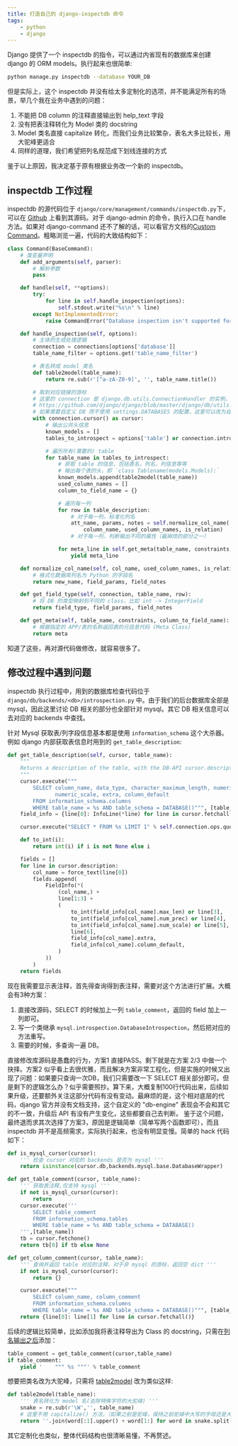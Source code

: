 ```yaml
---
title: 打造自己的 django-inspectdb 命令
tags:
    - python
    - django
---
```


Django 提供了一个 inspectdb 的指令，可以通过内省现有的数据库来创建 django 的 ORM models。执行起来也很简单:
```bash
python manage.py inspectdb --database YOUR_DB
```
但是实际上，这个 inspectdb 并没有给太多定制化的选项，并不能满足所有的场景，举几个我在业务中遇到的问题：
1. 不能把 DB column 的注释直接输出到 help_text 字段
2. 没有把表注释转化为 Model 类的 docstring
3. Model 类名直接 capitalize 转化，而我们业务比较繁杂，表名大多比较长，用大驼峰更适合
4. 同样的道理，我们希望把列名规范成下划线连接的方式

鉴于以上原因，我决定基于原有根据业务改一个新的 inspectdb。

## inspectdb 工作过程
inspectdb 的源代码位于 `django/core/management/commands/inspectdb.py`下，可以在 [Github](https://github.com/django/django/blob/master/django/core/management/commands/inspectdb.py) 上看到其源码。对于 django-admin 的命令，执行入口在 handle 方法。如果对 django-command 还不了解的话，可以看官方文档的[Custom Command](https://docs.djangoproject.com/en/1.10/howto/custom-management-commands/)。粗略浏览一遍，代码的大致结构如下：
```python
class Command(BaseCommand):
    # 类变量声明
    def add_arguments(self, parser):
        # 解析参数
        pass

    def handle(self, **options):
        try:
            for line in self.handle_inspection(options):
                self.stdout.write("%s\n" % line)
        except NotImplementedError:
            raise CommandError("Database inspection isn't supported for the currently selected database backend.")

    def handle_inspection(self, options):
        # 主体的生成处理逻辑
        connection = connections[options['database']]
        table_name_filter = options.get('table_name_filter')

        # 表名转成 model 类名
        def table2model(table_name):
            return re.sub(r'[^a-zA-Z0-9]', '', table_name.title())

        # 取到对应链接的游标
        # 这里的 connection 是 django.db.utils.ConnectionHandler 的实例，默认使用 settings.DATABASES 初始化
        # https://github.com/django/django/blob/master/django/db/utils.py#L144
        # 如果需要自定义 DB 而不使用 settings.DATABASES 的配置，这里可以改为自己新建的实例
        with connection.cursor() as cursor:
            # 输出公共头信息
            known_models = []
            tables_to_introspect = options['table'] or connection.introspection.table_names(cursor)

            # 遍历所有(需要的) table
            for table_name in tables_to_introspect:
                # 获取 table 的信息，包括表名，列名，列信息等等
                # 输出每个表的头，即 `class Tablename(models.Models):`
                known_models.append(table2model(table_name))
                used_column_names = []
                column_to_field_name = {}

                # 遍历每一列
                for row in table_description:
                    # 对于每一列，标准化列名
                    att_name, params, notes = self.normalize_col_name(
                        column_name, used_column_names, is_relation)
                    # 对于每一列，判断输出不同的属性（最麻烦的部分之一）

                for meta_line in self.get_meta(table_name, constraints, column_to_field_name):
                    yield meta_line

    def normalize_col_name(self, col_name, used_column_names, is_relation):
        # 格式化数据库列名为 Python 的字段名
        return new_name, field_params, field_notes

    def get_field_type(self, connection, table_name, row):
        # 将 DB 的类型映射到不同的 class，比如 int -> IntegerField
        return field_type, field_params, field_notes

    def get_meta(self, table_name, constraints, column_to_field_name):
        # 根据指定的 APP/表的名称返回表的元信息代码 (Meta Class)
        return meta
```
知道了这些，再对源代码做修改，就容易很多了。

## 修改过程中遇到问题
inspectdb 执行过程中，用到的数据库检查代码位于 `django/db/backends/<db>/introspection.py` 中。由于我们的后台数据库全部是 mysql，因此这里讨论 DB 相关的部分也全部针对 mysql。其它 DB 相关信息可以去对应的 backends 中查找。

针对 Mysql 获取表/列字段信息基本都是使用 `information_schema` 这个大杀器。例如 django 内部获取表信息时用到的 `get_table_description`:
```python
def get_table_description(self, cursor, table_name):
    """
    Returns a description of the table, with the DB-API cursor.description interface."
    """
    cursor.execute("""
        SELECT column_name, data_type, character_maximum_length, numeric_precision,
               numeric_scale, extra, column_default
        FROM information_schema.columns
        WHERE table_name = %s AND table_schema = DATABASE()""", [table_name])
    field_info = {line[0]: InfoLine(*line) for line in cursor.fetchall()}

    cursor.execute("SELECT * FROM %s LIMIT 1" % self.connection.ops.quote_name(table_name))

    def to_int(i):
        return int(i) if i is not None else i

    fields = []
    for line in cursor.description:
        col_name = force_text(line[0])
        fields.append(
            FieldInfo(*(
                (col_name,) +
                line[1:3] +
                (
                    to_int(field_info[col_name].max_len) or line[3],
                    to_int(field_info[col_name].num_prec) or line[4],
                    to_int(field_info[col_name].num_scale) or line[5],
                    line[6],
                    field_info[col_name].extra,
                    field_info[col_name].column_default,
                )
            ))
        )
    return fields
```
现在我需要显示表注释，首先得查询得到表注释，需要对这个方法进行扩展。大概会有3种方案：
1. 直接改源码，SELECT 的时候加上一列 `table_comment`，返回的 field 加上一列即可。
2. 写一个类继承 `mysql.introspection.DatabaseIntrospection`，然后把对应的方法重写。
3. 需要的时候，多查询一遍 DB。

直接修改库源码是愚蠢的行为，方案1 直接PASS。剩下就是在方案 2/3 中做一个抉择。方案2 似乎看上去很优雅，而且解决方案非常工程化，但是实施的时候又出现了问题：如果要只查询一次DB，我们只需要改一下 SELECT 相关部分即可。但是剩下的逻辑怎么办？似乎需要照抄。算下来，大概复制100行代码出来，后续如果升级，还要额外关注这部分代码有没有变动。最麻烦的是，这个相对底层的代码，django 官方并没有文档支持，这个自定义的 "db-engine" 表现会不会和其它的不一致，升级后 API 有没有产生变化，这些都要自己去判断。
鉴于这个问题，最终退而求其次选择了方案3，原因是逻辑简单（简单写两个函数即可），而且 inspectdb 并不是高频需求，实际执行起来，也没有明显变慢。简单的 hack 代码如下：
```python
def is_mysql_cursor(cursor):
    ''' 检查 cursor 对应的 backends 是否为 mysql '''
    return isinstance(cursor.db,backends.mysql.base.DatabaseWrapper)

def get_table_comment(cursor, table_name):
    ''' 获取表注释,仅支持 mysql '''
    if not is_mysql_cursor(cursor):
        return
    cursor.execute('''
        SELECT table_comment
        FROM information_schema.tables
        WHERE table_name = %s AND table_schema = DATABASE()
    ''',[table_name])
    tb = cursor.fetchone()
    return tb[0] if tb else None

def get_column_comment(cursor, table_name):
    ''' 查询并返回 table 对应的注释，对于非 mysql 的游标，返回空 dict '''
    if not is_mysql_cursor(cursor):
        return {}

    cursor.execute("""
        SELECT column_name, column_comment
        FROM information_schema.columns
        WHERE table_name = %s AND table_schema = DATABASE()""", [table_name])
    return {line[0]: line[1] for line in cursor.fetchall()}
```
后续的逻辑比较简单，比如添加我将表注释导出为 Class 的 docstring，只需在[列名输出之后](https://github.com/django/django/blob/master/django/core/management/commands/inspectdb.py#L91)添加：
```python
table_comment = get_table_comment(cursor,table_name)
if table_comment:
    yield '    """ %s """' % table_comment
```
想要把类名改为大驼峰，只需将 [table2model](https://github.com/django/django/blob/master/django/core/management/commands/inspectdb.py#L42) 改为类似这样:
```python
def table2model(table_name):
    ''' 表名转化为 model 名(去除特殊字符的大驼峰) '''
    snake = re.sub(r'\W','', table_name)
    # 这里不用 capitalize() 方法，（如果之前是驼峰，保持之前驼峰中大写的字母还是大写）
    return ''.join(word[:1].upper() + word[1:] for word in snake.split('_'))
```
其它定制化也类似，整体代码结构也很清晰易懂，不再赘述。

